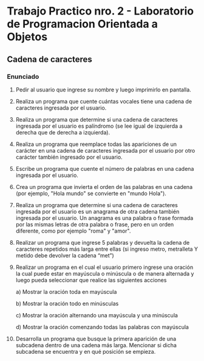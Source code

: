# Trabajo Practico nro. 2 - Laboratorio de Programacion Orientada a Objetos

## Cadena de caracteres

### Enunciado

1. Pedir al usuario que ingrese su nombre y luego imprimirlo en pantalla.

2. Realiza un programa que cuente cuántas vocales tiene una cadena de
   caracteres ingresada por el usuario.

3. Realiza un programa que determine si una cadena de caracteres ingresada
   por el usuario es palíndromo (se lee igual de izquierda a derecha que de
   derecha a izquierda).

4. Realiza un programa que reemplace todas las apariciones de un carácter
   en una cadena de caracteres ingresada por el usuario por otro carácter
   también ingresado por el usuario.

5. Escribe un programa que cuente el número de palabras en una cadena
   ingresada por el usuario.
6. Crea un programa que invierta el orden de las palabras en una cadena (por
   ejemplo, &quot;Hola mundo&quot; se convierte en &quot;mundo Hola&quot;).
7. Realiza un programa que determine si una cadena de caracteres ingresada
   por el usuario es un anagrama de otra cadena también ingresada por el
   usuario. Un anagrama es una palabra o frase formada por las mismas
   letras de otra palabra o frase, pero en un orden diferente, como por
   ejemplo &quot;roma&quot; y &quot;amor&quot;.
8. Realizar un programa que ingrese 5 palabras y devuelta la cadena de
   caracteres repetidos más larga entre ellas (si ingreso metro, metralleta Y
   metido debe devolver la cadena “met”)
9. Realizar un programa en el cual el usuario primero ingrese una oración la cual puede estar en mayúscula o minúscula o de manera alternada
   y luego pueda seleccionar que realice las siguientes acciones

   a) Mostrar la oración toda en mayúscula

   b) Mostrar la oración todo en minúsculas

   c) Mostrar la oración alternando una mayúscula y una minúscula

   d) Mostrar la oración comenzando todas las palabras con mayúscula

10. Desarrolla un programa que busque la primera aparición de una
    subcadena dentro de una cadena más larga. Mencionar si dicha subcadena
    se encuentra y en qué posición se empieza.
